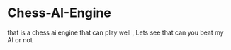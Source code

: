 # Chess-AI-Engine
that is a chess ai engine that can play well , Lets see that can you beat my AI or not
